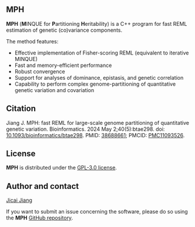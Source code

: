 ## MPH
**MPH** (**M**INQUE for **P**artitioning **H**eritability) is a C++ program for fast REML estimation of genetic (co)variance components.

The method features:
- Effective implementation of Fisher-scoring REML (equivalent to iterative MINQUE)
- Fast and memory-efficient performance
- Robust convergence
- Support for analyses of dominance, epistasis, and genetic correlation
- Capability to perform complex genome-partitioning of quantitative genetic variation and covariation

## Citation
Jiang J. MPH: fast REML for large-scale genome partitioning of quantitative genetic variation. Bioinformatics. 2024 May 2;40(5):btae298. doi: [10.1093/bioinformatics/btae298](https://doi.org/10.1093/bioinformatics/btae298). PMID: [38688661](https://pubmed.ncbi.nlm.nih.gov/38688661/); PMCID: [PMC11093526](https://www.ncbi.nlm.nih.gov/pmc/articles/PMC11093526/).

## License 
**MPH** is distributed under the [GPL-3.0 license](https://github.com/jiang18/mph/blob/main/LICENSE).

## Author and contact
[Jicai Jiang](https://cals.ncsu.edu/animal-science/people/jicai-jiang)

If you want to submit an issue concerning the software, please do so using the **MPH** [GitHub repository](https://github.com/jiang18/mph/issues).
